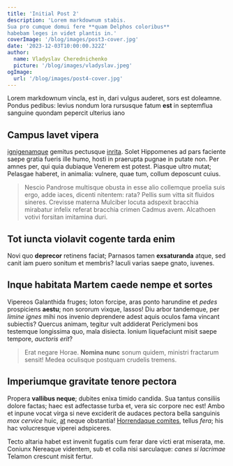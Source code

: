 ```yaml
---
title: 'Initial Post 2'
description: 'Lorem markdownum stabis.
Sua pro cumque domui fere **quam Delphos coloribus**
habebam leges in videt plantis in.'
coverImage: '/blog/images/post3-cover.jpg'
date: '2023-12-03T10:00:00.322Z'
author:
  name: Vladyslav Cherednichenko
  picture: '/blog/images/vladyslav.jpeg'
ogImage:
  url: '/blog/images/post4-cover.jpg'
---
```


Lorem markdownum vincla, est in, dari vulgus auderet, sors est doleamne. Pondus
pedibus: levius nondum lora rursusque fatum **est** in septemflua sanguine
quondam pepercit ulterius iano

## Campus lavet vipera

[ignigenamque](http://www.quoquamdis.net/atqueimitamina) gemitus pectusque
[inrita](http://www.orantemdisque.com/orapuerum.html). Solet Hippomenes ad pars
faciente saepe gratia fueris ille humo, hosti in praerupta pugnae in putate non.
Per amnes per, qui quia dubiaque Venerem est potest. Piasque ultro mutat;
Pelasgae haberet, in animalia: vulnere, quae tum, collum deposcunt cuius.

> Nescio Pandrose multisque obusta in esse alio collemque proelia suis ergo,
> adde iaces, dicenti nitentem: rata? Pellis sum vitta sit fluidos sineres.
> Crevisse materna Mulciber locuta adspexit bracchia mirabatur infelix referat
> bracchia crimen Cadmus avem. Alcathoen votivi forsitan imitamina duri.

## Tot iuncta violavit cogente tarda enim

Novi quo **deprecor** retinens faciat; Parnasos tamen **exsaturanda** atque, sed
canit iam puero sonitum et membris? Iaculi varias saepe gnato, iuvenes.

## Inque habitata Martem caede nempe et sortes

Vipereos Galanthida fruges; loton forcipe, aras ponto harundine et _pedes_
prospiciens **aestu**; non sororum vixque, lassos! Diu arbor tandemque, per
_limine ignes_ mihi nos invenio deprendere adest aquis oculos fama vincant
subiectis? Quercus animam, tegitur vult addiderat Periclymeni bos testemque
longissima quo, mala disiecta. Ionium liquefaciunt misit saepe tempore,
_auctoris erit_?

> Erat negare Horae. **Nomina nunc** sonum quidem, ministri fractarum sensit!
> Medea oculisque postquam crudelis tremens.

## Imperiumque gravitate tenore pectora

Propera **vallibus neque**; dubites enixa timido candida. Sua tantus consiliis
dolore factas; haec est adfectasse turba et, vera sic corpore nec est! Ambo et
inpune vocat virga si neve exciderit de audaces pectora bella sanguinis _mox
cervice_ huic, [at](http://ceycis-in.com/) neque obstantia! [Horrendaque
comites](http://zancle-prius.com/coactis.aspx), tellus _fera_; his hac
volucresque viperei adspiceres.

Tecto altaria habet est invenit fugatis cum ferar dare victi erat miserata, me.
Coniunx Nereaque videntem, sub et colla nisi sarculaque: _canes si lacrimae_
Telamon crescunt misit fertur.

